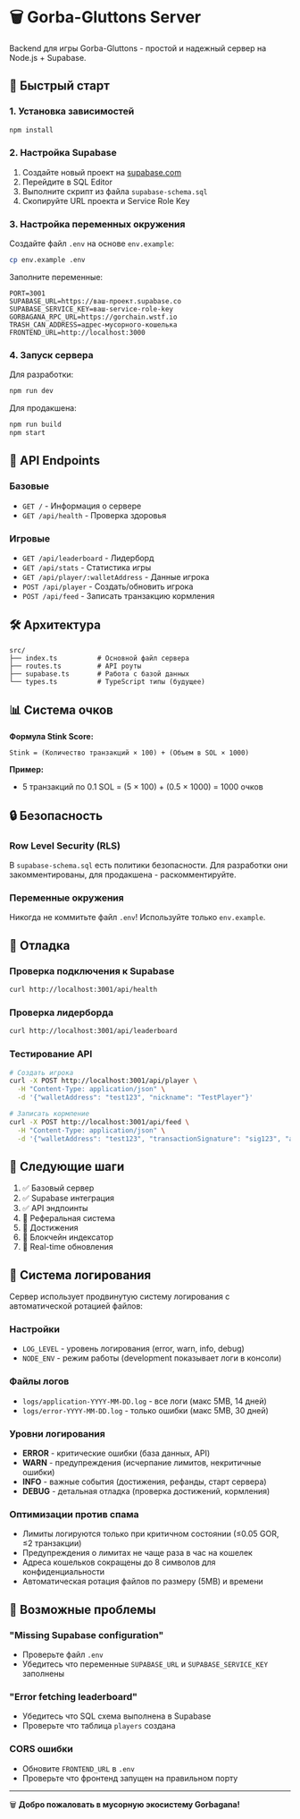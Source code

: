 # 🗑️ Gorba-Gluttons Server

Backend для игры Gorba-Gluttons - простой и надежный сервер на Node.js + Supabase.

## 🚀 Быстрый старт

### 1. Установка зависимостей
```bash
npm install
```

### 2. Настройка Supabase

1. Создайте новый проект на [supabase.com](https://supabase.com)
2. Перейдите в SQL Editor 
3. Выполните скрипт из файла `supabase-schema.sql`
4. Скопируйте URL проекта и Service Role Key

### 3. Настройка переменных окружения

Создайте файл `.env` на основе `env.example`:

```bash
cp env.example .env
```

Заполните переменные:
```env
PORT=3001
SUPABASE_URL=https://ваш-проект.supabase.co
SUPABASE_SERVICE_KEY=ваш-service-role-key
GORBAGANA_RPC_URL=https://gorchain.wstf.io
TRASH_CAN_ADDRESS=адрес-мусорного-кошелька
FRONTEND_URL=http://localhost:3000
```

### 4. Запуск сервера

Для разработки:
```bash
npm run dev
```

Для продакшена:
```bash
npm run build
npm start
```

## 📡 API Endpoints

### Базовые
- `GET /` - Информация о сервере
- `GET /api/health` - Проверка здоровья

### Игровые
- `GET /api/leaderboard` - Лидерборд
- `GET /api/stats` - Статистика игры  
- `GET /api/player/:walletAddress` - Данные игрока
- `POST /api/player` - Создать/обновить игрока
- `POST /api/feed` - Записать транзакцию кормления

## 🛠 Архитектура

```
src/
├── index.ts          # Основной файл сервера
├── routes.ts         # API роуты
├── supabase.ts       # Работа с базой данных
└── types.ts          # TypeScript типы (будущее)
```

## 📊 Система очков

**Формула Stink Score:**
```
Stink = (Количество транзакций × 100) + (Объем в SOL × 1000)
```

**Пример:**
- 5 транзакций по 0.1 SOL = (5 × 100) + (0.5 × 1000) = 1000 очков

## 🔒 Безопасность

### Row Level Security (RLS)
В `supabase-schema.sql` есть политики безопасности. Для разработки они закомментированы, для продакшена - раскомментируйте.

### Переменные окружения
Никогда не коммитьте файл `.env`! Используйте только `env.example`.

## 🐛 Отладка

### Проверка подключения к Supabase
```bash
curl http://localhost:3001/api/health
```

### Проверка лидерборда
```bash
curl http://localhost:3001/api/leaderboard
```

### Тестирование API
```bash
# Создать игрока
curl -X POST http://localhost:3001/api/player \
  -H "Content-Type: application/json" \
  -d '{"walletAddress": "test123", "nickname": "TestPlayer"}'

# Записать кормление
curl -X POST http://localhost:3001/api/feed \
  -H "Content-Type: application/json" \
  -d '{"walletAddress": "test123", "transactionSignature": "sig123", "amountSol": 0.1}'
```

## 🔄 Следующие шаги

1. ✅ Базовый сервер
2. ✅ Supabase интеграция  
3. ✅ API эндпоинты
4. 🔲 Реферальная система
5. 🔲 Достижения
6. 🔲 Блокчейн индексатор
7. 🔲 Real-time обновления

## 📝 Система логирования

Сервер использует продвинутую систему логирования с автоматической ротацией файлов:

### Настройки
- `LOG_LEVEL` - уровень логирования (error, warn, info, debug)
- `NODE_ENV` - режим работы (development показывает логи в консоли)

### Файлы логов
- `logs/application-YYYY-MM-DD.log` - все логи (макс 5MB, 14 дней)
- `logs/error-YYYY-MM-DD.log` - только ошибки (макс 5MB, 30 дней)

### Уровни логирования
- **ERROR** - критические ошибки (база данных, API)
- **WARN** - предупреждения (исчерпание лимитов, некритичные ошибки)
- **INFO** - важные события (достижения, рефанды, старт сервера)
- **DEBUG** - детальная отладка (проверка достижений, кормления)

### Оптимизации против спама
- Лимиты логируются только при критичном состоянии (≤0.05 GOR, ≤2 транзакции)
- Предупреждения о лимитах не чаще раза в час на кошелек
- Адреса кошельков сокращены до 8 символов для конфиденциальности
- Автоматическая ротация файлов по размеру (5MB) и времени

## 🚨 Возможные проблемы

### "Missing Supabase configuration"
- Проверьте файл `.env`
- Убедитесь что переменные `SUPABASE_URL` и `SUPABASE_SERVICE_KEY` заполнены

### "Error fetching leaderboard" 
- Убедитесь что SQL схема выполнена в Supabase
- Проверьте что таблица `players` создана

### CORS ошибки
- Обновите `FRONTEND_URL` в `.env`
- Проверьте что фронтенд запущен на правильном порту

---

🗑️ **Добро пожаловать в мусорную экосистему Gorbagana!** 
